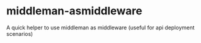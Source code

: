 middleman-asmiddleware
======================

A quick helper to use middleman as middleware (useful for api deployment scenarios)
